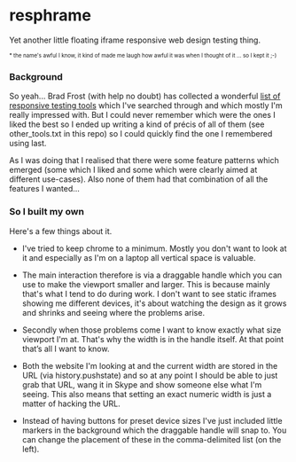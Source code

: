 resphrame
=========

Yet another little floating iframe responsive web design testing thing.

<small><small>* the name's awful I know, it kind of made me laugh how awful it was when I thought of it ... so I kept it ;-)</small></small>

### Background ###

So yeah... Brad Frost (with help no doubt) has collected a wonderful [list of responsive testing tools](http://bradfrost.github.io/this-is-responsive/resources.html#testing) which I've searched through and which mostly I'm really impressed with. But I could never remember which were the ones I liked the best so I ended up writing a kind of précis of all of them (see other_tools.txt in this repo) so I could quickly find the one I remembered using last. 

As I was doing that I realised that there were some feature patterns which emerged (some which I liked and some which were clearly aimed at different use-cases). Also none of them had that combination of all the features I wanted...

### So I built my own ###

Here's a few things about it.

* I've tried to keep chrome to a minimum. Mostly you don't want to look at it and especially as I'm on a laptop all vertical space is valuable.

* The main interaction therefore is via a draggable handle which you can use to make the viewport smaller and larger. This is because mainly that's what I tend to do during work. I don't want to see static iframes showing me different devices, it's about watching the design as it grows and shrinks and seeing where the problems arise.

* Secondly when those problems come I want to know exactly what size viewport I'm at. That's why the width is in the handle itself. At that point that’s all I want to know.

* Both the website I'm looking at and the current width are stored in the URL (via history.pushstate) and so at any point I should be able to just grab that URL, wang it in Skype and show someone else what I'm seeing. This also means that setting an exact numeric width is just a matter of hacking the URL.

* Instead of having buttons for preset device sizes I've just included little markers in the background which the draggable handle will snap to. You can change the placement of these in the comma-delimited list (on the left).

